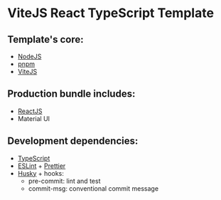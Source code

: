 # ViteJS React TypeScript Template

## Template's core:
* [NodeJS](https://nodejs.org/en/)
* [pnpm](https://pnpm.io/)
* [ViteJS](https://vitejs.dev/)

## Production bundle includes:

* [ReactJS](https://reactjs.org/)
* Material UI

## Development dependencies:

* [TypeScript](https://www.typescriptlang.org/)
* [ESLint](https://eslint.org/) + [Prettier](https://prettier.io/)
* [Husky](https://www.npmjs.com/package/husky) + hooks:
  * pre-commit: lint and test
  * commit-msg: conventional commit message
